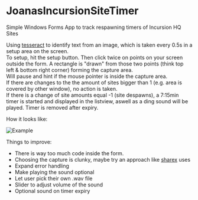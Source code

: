 # JoanasIncursionSiteTimer
Simple Windows Forms App to track respawning timers of Incursion HQ Sites  
  
Using [tesseract](https://github.com/tesseract-ocr) to identify text from an image, which is taken every 0.5s in a setup area on the screen.   
To setup, hit the setup button. Then click twice on points on your screen outside the form. 
A rectangle is "drawn" from those two points (think top left & bottom right corner) forming the capture area.  
Will pause and hint if the mouse pointer is inside the capture area.  
If there are changes to the the amount of sites bigger than 1 (e.g. area is covered by other window), no action is taken.  
If there is a change of site amounts equal -1 (site despawns), a 7:15min timer is started and displayed in the listview, aswell as a ding sound will be played.
Timer is removed after expiry. 

How it looks like: 

![Example](https://i.imgur.com/CEje0E1.png)


Things to improve: 
* There is way too much code inside the form.
* Choosing the capture is clunky, maybe try an approach like [sharex](https://getsharex.com/) uses
* Expand error handling
* Make playing the sound optional
* Let user pick their own .wav file
* Slider to adjust volume of the sound
* Optional sound on timer expiry
